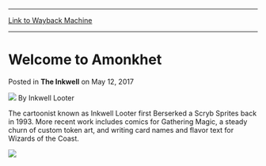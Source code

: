 
---
[Link to Wayback Machine](https://web.archive.org/web/20170515075737/http://magic.wizards.com/en/articles/archive/inkwell/welcome-amonkhet-2017-05-12)

[_metadata_:author]:- "Inkwell Looter"
[_metadata_:description]:- "Planeswalkers from across the Multiverse have gathered on Amonkhet for the Pro Tour!"
[_metadata_:generator]:- "Drupal 7 (http://drupal.org)"
[_metadata_:node]:- "1156526"
[_metadata_:publish_date]:- "2017-05-12"
[_metadata_:source]:- "div-main-content"
[_metadata_:title]:- "Welcome to Amonkhet"
[_metadata_:wayback_capture_timestamp]:- "2017-05-15 07:57:37"
[_metadata_:wayback_raw_url]:- "https://web.archive.org/web/20170515075737id_/http://magic.wizards.com/en/articles/archive/inkwell/welcome-amonkhet-2017-05-12"
[_metadata_:wayback_url]:- "http://magic.wizards.com/en/articles/archive/inkwell/welcome-amonkhet-2017-05-12"
---


Welcome to Amonkhet
===================



 Posted in **The Inkwell**
 on May 12, 2017 






![](https://media.magic.wizards.com/styles/auth_small/public/images/person/authorpic_Inkwell-Looter.jpg)
By Inkwell Looter




 The cartoonist known as Inkwell Looter first Berserked a Scryb Sprites back in 1993. More recent work includes comics for Gathering Magic, a steady churn of custom token art, and writing card names and flavor text for Wizards of the Coast. 






![](https://media.wizards.com/2017/images/daily/Inkwell20170512.png)







